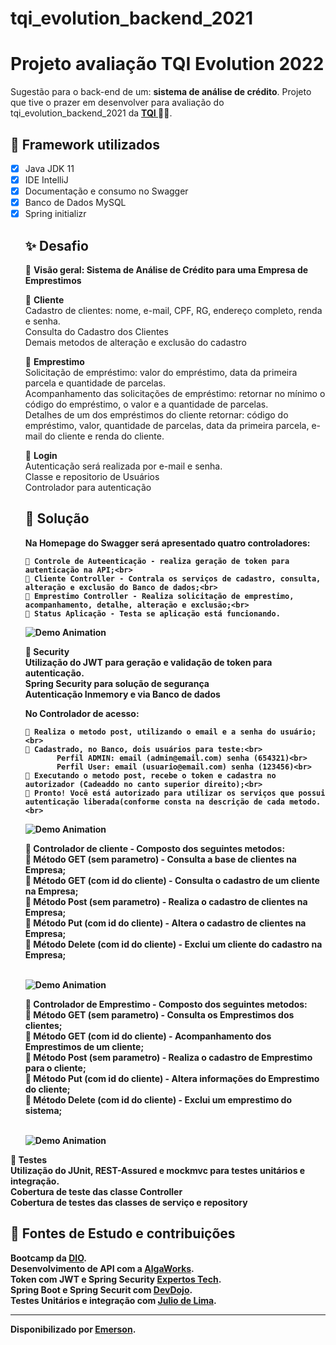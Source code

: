 # tqi_evolution_backend_2021
<h1>
Projeto avaliação TQI Evolution 2022
</h1>

<p>Sugestão para o back-end de um: <strong>sistema de análise de crédito</strong>.
Projeto que tive o prazer em desenvolver para avaliação do tqi_evolution_backend_2021 da  <strong> <a href="https://www.tqi.com.br/"> TQI  </a></strong> 🧡💛.




<h2>
 🧮 Framework utilizados
</h2>

- [x] Java JDK 11
- [x] IDE IntelliJ
- [x] Documentação e consumo no Swagger 
- [x] Banco de Dados MySQL
- [x] Spring initializr 

<ul>
<h2> ✨ Desafio</h2>

🔸 <strong> Visão geral:  Sistema de Análise de Crédito para uma Empresa de Emprestimos </strong>

🔸 <strong> Cliente </strong><br>
	  Cadastro de clientes: nome, e-mail, CPF, RG, endereço completo, renda e senha.<br>
	  Consulta do Cadastro dos Clientes<br>
	  Demais metodos de alteração e exclusão do cadastro<br>
	 
🔸 <strong> Emprestimo </strong><br>
	  Solicitação de empréstimo: valor do empréstimo, data da primeira parcela e quantidade de parcelas.<br>
	  Acompanhamento das solicitações de empréstimo:  retornar no mínimo o código do empréstimo, o valor e a quantidade de parcelas.<br>
	  Detalhes de um dos empréstimos do cliente retornar: código do empréstimo, valor, quantidade de parcelas, data da primeira parcela, e-mail do cliente e renda do cliente.<br>
	 
🔸 <strong> Login </strong><br>
	  Autenticação será realizada por e-mail e senha.<br>
	  Classe e repositorio de Usuários <br>
	  Controlador para autenticação<br>
</ul>
	  
	  
<ul>
	<h2> 👣 Solução</h2>
	  
	  
	  
	

	  
	  
   <p><strong>Na Homepage do Swagger será apresentado quatro controladores:<br>
	
	🔻 Controle de Auteenticação - realiza geração de token para autenticação na API;<br>
	🔻 Cliente Controller - Contrala os serviços de cadastro, consulta, alteração e exclusão do Banco de dados;<br>
	🔻 Emprestimo Controller - Realiza solicitação de emprestimo, acompanhamento, detalhe, alteração e exclusão;<br>
	🔻 Status Aplicação - Testa se aplicação está funcionando.
	
    

	  
	  
	  
![Demo Animation](https://github.com/esmascarenhas/desafiotqi/blob/assets/swagger1.png?raw=true)
	 
	
🔸 <strong> Security </strong><br>
	  Utilização do JWT para geração e validação de token para autenticação.<br>
	  Spring Security para solução de segurança<br>
	  Autenticação Inmemory e via Banco de dados<br>
	  
   <p><strong>No Controlador de acesso:<br>

	
	🔻 Realiza o metodo post, utilizando o email e a senha do usuário;<br>
	🔻 Cadastrado, no Banco, dois usuários para teste:<br> 
	       Perfil ADMIN: email (admin@email.com) senha (654321)<br>
	       Perfil User: email (usuario@email.com) senha (123456)<br>
	🔻 Executando o metodo post, recebe o token e cadastra no autorizador (Cadeaddo no canto superior direito);<br>
	🔻 Pronto! Você está autorizado para utilizar os serviços que possui autenticação liberada(conforme consta na descrição de cada metodo.<br>
	


![Demo Animation](https://github.com/esmascarenhas/desafiotqi/blob/assets/Imagem1.png?raw=true)


🔸 <strong> Controlador de cliente - Composto dos seguintes metodos: </strong>
<br>
	   🔹 Método GET (sem parametro) - Consulta a base de clientes na Empresa;<br>
	   🔹 Método GET (com id do cliente) - Consulta o cadastro de um cliente na Empresa;<br>
	   🔹 Método Post (sem parametro) - Realiza o cadastro de clientes na Empresa;<br>
	   🔹 Método Put (com id do cliente) - Altera o cadastro de clientes na Empresa;<br>
	   🔹 Método Delete (com id do cliente) - Exclui um cliente do cadastro na Empresa;<br>
<br>
	

	   

![Demo Animation](https://github.com/esmascarenhas/desafiotqi/blob/assets/swagger3.png?raw=true)


	   
🔸 <strong> Controlador de Emprestimo - Composto dos seguintes metodos: </strong>
<br>
	   🔹 Método GET (sem parametro) - Consulta os Emprestimos dos clientes;<br>
	   🔹 Método GET (com id do cliente) - Acompanhamento dos Emprestimos de um cliente;<br>
	   🔹 Método Post (sem parametro) - Realiza o cadastro de Emprestimo para o cliente;<br>
	   🔹 Método Put (com id do cliente) - Altera informações do Emprestimo do cliente;<br>
	   🔹 Método Delete (com id do cliente) - Exclui um emprestimo do sistema;<br>
<br>


![Demo Animation](https://github.com/esmascarenhas/desafiotqi/blob/assets/Imagem2.png?raw=true)


	   
</ul>
🔸 <strong> Testes </strong><br>
	  Utilização do JUnit, REST-Assured e mockmvc para testes unitários e integração.<br>
  	  Cobertura de teste das classe Controller<br>
  	  Cobertura de testes das classes de serviço e repository<br>
	
	
<h2> 🤝 Fontes de Estudo e contribuições </h2>

Bootcamp da [DIO](https://digitalinnovation.one/).<br>
Desenvolvimento de API com a [AlgaWorks](https://www.youtube.com/c/AlgaWorksCursosOnline).<br>
Token com JWT e Spring Security [Expertos Tech](https://www.youtube.com/results?search_query=expertos+tech).<br>
Spring Boot e Spring Securit com [DevDojo](https://www.youtube.com/c/DevDojoBrasil).<br>
Testes Unitários e integração com [Julio de Lima](https://www.youtube.com/c/JuliodeLimas).<br>






------------

Disponibilizado por [Emerson](https://www.linkedin.com/in/emerson-mascarenhas-86b8462b).
